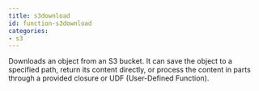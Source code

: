 ```yaml
---
title: s3download
id: function-s3download
categories:
- s3
---
```


Downloads an object from an S3 bucket. 
It can save the object to a specified path, return its content directly, or process the content in parts through a provided closure or UDF (User-Defined Function).
